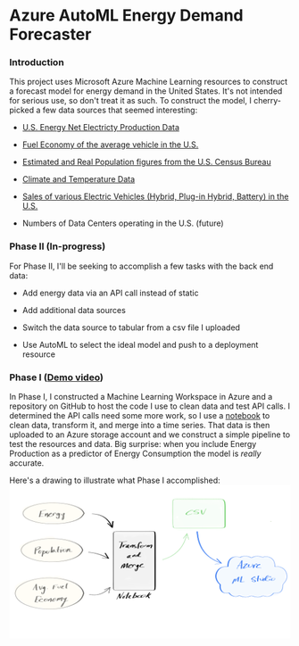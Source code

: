 # Azure AutoML Energy Demand Forecaster

### Introduction

This project uses Microsoft Azure Machine Learning resources to construct a forecast model for energy demand in the United States. It's not intended for serious use, so don't treat it as such. To construct the model, I cherry-picked a few data sources that seemed interesting:

* [U.S. Energy Net Electricty Production Data](https://www.eia.gov/totalenergy/data/browser/?tbl=T07.02A)

* [Fuel Economy of the average vehicle in the U.S.](https://www.eia.gov/totalenergy/data/browser/csv.php?tbl=T01.08)

* [Estimated and Real Population figures from the U.S. Census Bureau](https://www2.census.gov/programs-surveys/decennial/2020/data/apportionment/population-change-data-table.xlsx)

* [Climate and Temperature Data](https://www.ncei.noaa.gov/access/monitoring/climate-at-a-glance/national/time-series/110/tavg/1/12/1940-2022?base_prd=true&begbaseyear=1901&endbaseyear=2000)

* [Sales of various Electric Vehicles (Hybrid, Plug-in Hybrid, Battery) in the U.S.](https://www.bts.gov/content/gasoline-hybrid-and-electric-vehicle-sales)

* Numbers of Data Centers operating in the U.S. (future)

### Phase II (In-progress)

For Phase II, I'll be seeking to accomplish a few tasks with the back end data:

* Add energy data via an API call instead of static

* Add additional data sources

* Switch the data source to tabular from a csv file I uploaded

* Use AutoML to select the ideal model and push to a deployment resource

### Phase I ([Demo video](https://youtu.be/RkAp5NcK8c4))

In Phase I, I constructed a Machine Learning Workspace in Azure and a repository on GitHub to host the code I use to clean data and test API calls. I determined the API calls need some more work, so I use a [notebook](https://github.com/andrewkroening/energy-predictions/blob/6ef76311342997dc1e8e61baa563a4df174d471d/10_code/data_cleaner.ipynb) to clean data, transform it, and merge into a time series. That data is then uploaded to an Azure storage account and we construct a simple pipeline to test the resources and data. Big surprise: when you include Energy Production as a predictor of Energy Consumption the model is *really* accurate.

Here's a drawing to illustrate what Phase I accomplished:
<img src="https://github.com/andrewkroening/energy-predictions/blob/6ef76311342997dc1e8e61baa563a4df174d471d/30_intermediate_files/energy_predict_ph1.png" alt="PhaseI" width="1000"/>
